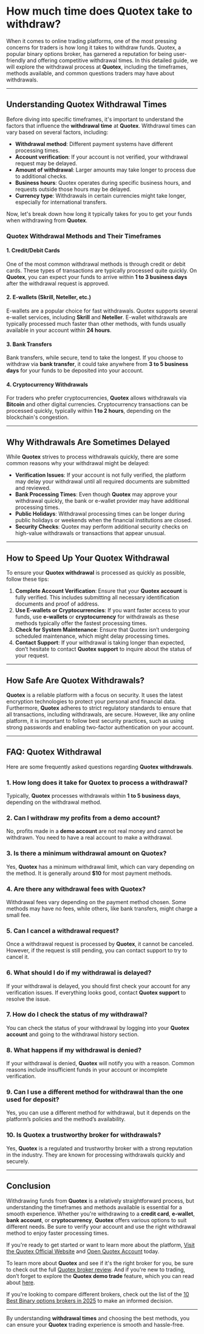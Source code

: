 # How much time does Quotex take to withdraw?

When it comes to online trading platforms, one of the most pressing concerns for traders is how long it takes to withdraw funds. Quotex, a popular binary options broker, has garnered a reputation for being user-friendly and offering competitive withdrawal times. In this detailed guide, we will explore the withdrawal process at **Quotex**, including the timeframes, methods available, and common questions traders may have about withdrawals.

---

## **Understanding Quotex Withdrawal Times**

Before diving into specific timeframes, it's important to understand the factors that influence the **withdrawal time** at **Quotex**. Withdrawal times can vary based on several factors, including:

- **Withdrawal method**: Different payment systems have different processing times.
- **Account verification**: If your account is not verified, your withdrawal request may be delayed.
- **Amount of withdrawal**: Larger amounts may take longer to process due to additional checks.
- **Business hours**: Quotex operates during specific business hours, and requests outside those hours may be delayed.
- **Currency type**: Withdrawals in certain currencies might take longer, especially for international transfers.

Now, let's break down how long it typically takes for you to get your funds when withdrawing from **Quotex**.

### **Quotex Withdrawal Methods and Their Timeframes**

#### 1. **Credit/Debit Cards**
One of the most common withdrawal methods is through credit or debit cards. These types of transactions are typically processed quite quickly. On **Quotex**, you can expect your funds to arrive within **1 to 3 business days** after the withdrawal request is approved.

#### 2. **E-wallets (Skrill, Neteller, etc.)**
E-wallets are a popular choice for fast withdrawals. Quotex supports several e-wallet services, including **Skrill** and **Neteller**. E-wallet withdrawals are typically processed much faster than other methods, with funds usually available in your account within **24 hours**.

#### 3. **Bank Transfers**
Bank transfers, while secure, tend to take the longest. If you choose to withdraw via **bank transfer**, it could take anywhere from **3 to 5 business days** for your funds to be deposited into your account.

#### 4. **Cryptocurrency Withdrawals**
For traders who prefer cryptocurrencies, **Quotex** allows withdrawals via **Bitcoin** and other digital currencies. Cryptocurrency transactions can be processed quickly, typically within **1 to 2 hours**, depending on the blockchain's congestion.

---

## **Why Withdrawals Are Sometimes Delayed**

While **Quotex** strives to process withdrawals quickly, there are some common reasons why your withdrawal might be delayed:

- **Verification Issues**: If your account is not fully verified, the platform may delay your withdrawal until all required documents are submitted and reviewed.
- **Bank Processing Times**: Even though **Quotex** may approve your withdrawal quickly, the bank or e-wallet provider may have additional processing times.
- **Public Holidays**: Withdrawal processing times can be longer during public holidays or weekends when the financial institutions are closed.
- **Security Checks**: Quotex may perform additional security checks on high-value withdrawals or transactions that appear unusual.

---

## **How to Speed Up Your Quotex Withdrawal**

To ensure your **Quotex withdrawal** is processed as quickly as possible, follow these tips:

1. **Complete Account Verification**: Ensure that your **Quotex account** is fully verified. This includes submitting all necessary identification documents and proof of address.
2. **Use E-wallets or Cryptocurrencies**: If you want faster access to your funds, use **e-wallets** or **cryptocurrency** for withdrawals as these methods typically offer the fastest processing times.
3. **Check for System Maintenance**: Ensure that Quotex isn’t undergoing scheduled maintenance, which might delay processing times.
4. **Contact Support**: If your withdrawal is taking longer than expected, don’t hesitate to contact **Quotex support** to inquire about the status of your request.

---

## **How Safe Are Quotex Withdrawals?**

**Quotex** is a reliable platform with a focus on security. It uses the latest encryption technologies to protect your personal and financial data. Furthermore, **Quotex** adheres to strict regulatory standards to ensure that all transactions, including withdrawals, are secure. However, like any online platform, it is important to follow best security practices, such as using strong passwords and enabling two-factor authentication on your account.

---

## **FAQ: Quotex Withdrawal**

Here are some frequently asked questions regarding **Quotex withdrawals**.

### **1. How long does it take for Quotex to process a withdrawal?**

Typically, **Quotex** processes withdrawals within **1 to 5 business days**, depending on the withdrawal method.

### **2. Can I withdraw my profits from a **demo** account?**

No, profits made in a **demo account** are not real money and cannot be withdrawn. You need to have a real account to make a withdrawal.

### **3. Is there a minimum withdrawal amount on **Quotex**?**

Yes, **Quotex** has a minimum withdrawal limit, which can vary depending on the method. It is generally around **$10** for most payment methods.

### **4. Are there any withdrawal fees with **Quotex**?**

Withdrawal fees vary depending on the payment method chosen. Some methods may have no fees, while others, like bank transfers, might charge a small fee.

### **5. Can I cancel a withdrawal request?**

Once a withdrawal request is processed by **Quotex**, it cannot be canceled. However, if the request is still pending, you can contact support to try to cancel it.

### **6. What should I do if my withdrawal is delayed?**

If your withdrawal is delayed, you should first check your account for any verification issues. If everything looks good, contact **Quotex support** to resolve the issue.

### **7. How do I check the status of my withdrawal?**

You can check the status of your withdrawal by logging into your **Quotex account** and going to the withdrawal history section.

### **8. What happens if my withdrawal is denied?**

If your withdrawal is denied, **Quotex** will notify you with a reason. Common reasons include insufficient funds in your account or incomplete verification.

### **9. Can I use a different method for withdrawal than the one used for deposit?**

Yes, you can use a different method for withdrawal, but it depends on the platform’s policies and the method’s availability.

### **10. Is **Quotex** a trustworthy broker for withdrawals?**

Yes, **Quotex** is a regulated and trustworthy broker with a strong reputation in the industry. They are known for processing withdrawals quickly and securely.

---

## **Conclusion**

Withdrawing funds from **Quotex** is a relatively straightforward process, but understanding the timeframes and methods available is essential for a smooth experience. Whether you're withdrawing to a **credit card**, **e-wallet**, **bank account**, or **cryptocurrency**, **Quotex** offers various options to suit different needs. Be sure to verify your account and use the right withdrawal method to enjoy faster processing times.

If you're ready to get started or want to learn more about the platform, [Visit the Quotex Official Website](https://broker-qx.pro/?lid=933306) and [Open Quotex Account](https://broker-qx.pro/sign-up/?lid=933307) today.

To learn more about **Quotex** and see if it's the right broker for you, be sure to check out the full [Quotex broker review](https://github.com/BinaryOptionsTrader/Quotex/blob/main/Quotex%20Review%202025%3A%20Is%20Legit%2C%20Regulated%2C%20Safe%20and%20Trust%20Broker.md). And if you're new to trading, don’t forget to explore the **Quotex demo trade** feature, which you can read about [here](https://github.com/BinaryOptionsTrader/Quotex/blob/main/Quotex%20Demo%20Account%20Trading%2C%20How%20to%20Open%3F.md).

If you're looking to compare different brokers, check out the list of the [10 Best Binary options brokers in 2025](https://github.com/BinaryOptionsTrader/Best-Binary-Options/blob/main/Top%2010%20Best%20Binary%20Options%20Brokers%20In%20The%20World%20(Update%202025).md) to make an informed decision.

---

By understanding **withdrawal times** and choosing the best methods, you can ensure your **Quotex** trading experience is smooth and hassle-free. 

